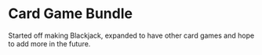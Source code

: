 # Card Game Bundle

Started off making Blackjack, expanded to have other card games and hope to add more in the future.
